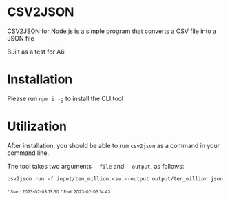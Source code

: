 # CSV2JSON

CSV2JSON for Node.js is a simple program that converts a CSV file into a JSON file

Built as a test for A6

# Installation

Please run `npm i -g` to install the CLI tool

# Utilization

After installation, you should be able to run `csv2json` as a command in your command line. 

The tool takes two arguments `--file` and `--output`, as follows:

    csv2json run -f input/ten_million.csv --output output/ten_million.json




<sub><sup>* Start: 2023-02-03 13:30</sub></sup>
<sub><sup>* End: 2023-02-03 14:43</sub></sup>
